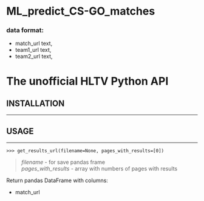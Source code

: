 # ML_predict_CS-GO_matches

### data format:
-	match_url text,<br />
-	team1_url text,<br />
-	team2_url text,<br />


# The unofficial HLTV Python API

## INSTALLATION
-----


## USAGE
-----

```
>>> get_results_url(filename=None, pages_with_results=[0])
```
> *filename* - for save pandas frame <br />
> *pages_with_results* - array with numbers of pages with results <br />

Return pandas DataFrame with columns:
- match_url <br />

